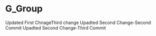 # G_Group
Updated First ChnageThird change
Upadted Second Change-Second Commit
Upadted Second Change-Third Commit
